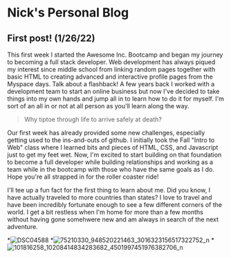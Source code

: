 # Nick's Personal Blog

## First post! (1/26/22)
This first week I started the Awesome Inc. Bootcamp and began my journey to becoming a full stack developer. Web development has always piqued my interest since middle school from  linking random pages together with basic HTML to creating advanced and interactive profile pages from the Myspace days. Talk about a flashback! A few years back I worked with a development team to start an online business but now I've decided to take things into my own hands and jump all in to learn how to do it for myself. I'm sort of an all in or not at all person as you'll learn along the way.

>Why tiptoe through life to arrive safely at death?

Our first week has already provided some new challenges, especially getting used to the ins-and-outs of github. I initially took the Fall "Intro to Web" class where I learned bits and pieces of HTML, CSS, and Javascript just to get my feet wet. Now, I'm excited to start building on that foundation to become a full developer while building relationships and working as a team while in the bootcamp with those who have the same goals as I do. Hope you're all strapped in for the roller coaster ride!

I'll tee up a fun fact for the first thing to learn about me. Did you know, I have actually traveled to more countries than states? I love to travel and have been incredibly fortunate enough to see a few different corners of the world. I get a bit restless when I'm home for more than a few months without having gone somehwere new and am always in search of the next adventure.

*![DSC04588](https://user-images.githubusercontent.com/91640914/151488429-e4553d21-3d6f-4991-9585-a013332a87cc.JPG)
*![75210330_948520221463_3016323156517322752_n](https://user-images.githubusercontent.com/91640914/151491170-c35f6705-9680-48b3-865c-36fa237420c0.jpg)
*![101816258_10208414834283682_4501997451976382706_n](https://user-images.githubusercontent.com/91640914/151491597-33917e9d-72a1-4c36-b051-0a8d265159eb.jpg)
